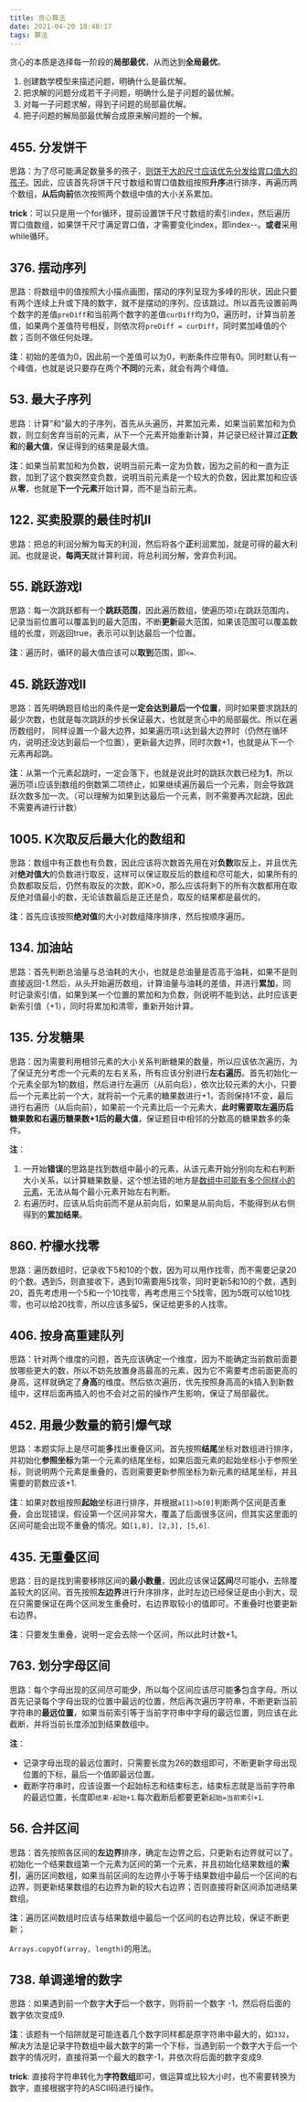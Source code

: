 ```yaml
---
title: 贪心算法
date: 2021-04-20 18:40:17
tags: 算法
---
```


贪心的本质是选择每一阶段的**局部最优**，从而达到**全局最优**。

1. 创建数学模型来描述问题，明确什么是最优解。
2. 把求解的问题分成若干子问题，明确什么是子问题的最优解。
3. 对每一子问题求解，得到子问题的局部最优解。
4. 把子问题的解局部最优解合成原来解问题的一个解。

<!--more-->

## 455. 分发饼干

思路：为了尽可能满足数量多的孩子，<u>则饼干大的尺寸应该优先分发给胃口值大的孩子</u>。因此，应该首先将饼干尺寸数组和胃口值数组按照**升序**进行排序，再遍历两个数组，**从后向前**依次按照两个数组中值的大小关系累加。

**trick**：可以只是用一个for循环，提前设置饼干尺寸数组的索引index，然后遍历胃口值数组，如果饼干尺寸满足胃口值，才需要变化index，即index--。**或者**采用while循环。

## 376. 摆动序列

思路：将数组中的值按照大小描点画图，摆动的序列呈现为多峰的形状，因此只要有两个连续上升或下降的数字，就不是摆动的序列，应该跳过。所以首先设置前两个数字的差值`preDiff`和当前两个数字的差值`curDiff`均为0，遍历时，计算当前差值，如果两个差值符号相反，则依次将`preDiff = curDiff`，同时累加峰值的个数；否则不做任何处理。

**注**：初始的差值为0，因此前一个差值可以为0，判断条件应带有0。同时默认有一个峰值，也就是说只要存在两个**不同**的元素，就会有两个峰值。

## 53. 最大子序列

思路：计算“和“最大的子序列，首先从头遍历，并累加元素，如果当前累加和为负数，则立刻舍弃当前的元素，从下一个元素开始重新计算，并记录已经计算过**正数和**的**最大值**，保证得到的结果是最大值。

**注**：如果当前累加和为负数，说明当前元素一定为负数，因为之前的和一直为正数，加到了这个数突然变负数，说明当前元素是一个较大的负数，因此累加和应该从**零**，也就是**下一个元素**开始计算，而不是当前元素。

## 122. 买卖股票的最佳时机Ⅱ

思路：把总的利润分解为每天的利润，然后将各个**正**利润累加，就是可得的最大利润。也就是说，**每两天**就计算利润，将总利润分解，舍弃负利润。

## 55. 跳跃游戏Ⅰ

思路：每一次跳跃都有一个**跳跃范围**，因此遍历数组，使遍历项`i`在跳跃范围内，记录当前位置可以覆盖到的最大范围，不断**更新**最大范围，如果该范围可以覆盖数组的长度，则返回true，表示可以到达最后一个位置。

**注**：遍历时，循环的最大值应该可以**取到**范围，即`<=`.

## 45. 跳跃游戏Ⅱ

思路：首先明确题目给出的条件是**一定会达到最后一个位置**，同时如果要求跳跃的最少次数，也就是每次跳跃的步长保证最大，也就是贪心中的局部最优。所以在遍历数组时， 同样设置一个最大边界，如果遍历项`i`达到最大边界时（仍然在循环内，说明还没达到最后一个位置），更新最大边界，同时次数+1，也就是从下一个元素再起跳。

**注**：从第一个元素起跳时，一定会落下，也就是说此时的跳跃次数已经为**1**，所以遍历项`i`应该到数组的倒数第二项终止，如果继续遍历最后一个元素，则会导致跳跃次数多加一次。（可以理解为如果到达最后一个元素，则不需要再次起跳，因此不需要再进行计数）

## 1005. K次取反后最大化的数组和

思路：数组中有正数也有负数，因此应该将次数首先用在对**负数**取反上，并且优先对**绝对值大**的负数进行取反，这样可以保证取反后的数组和尽可能大，如果所有的负数都取反后，仍然有取反的次数，即K>0，那么应该将剩下的所有次数都用在取反绝对值最小的数，无论该数最后是正还是负，取反的结果都是最优的。

**注**：首先应该按照**绝对值**的大小对数组降序排序，然后按顺序遍历。

## 134. 加油站

思路：首先判断总油量与总油耗的大小，也就是总油量是否高于油耗，如果不是则直接返回-1.然后，从头开始遍历数组，计算油量与油耗的差值，并进行**累加**，同时记录索引值，如果到某一个位置的累加和为负数，则说明不能到达，此时应该更新索引值（+1），同时将累加和清零，重新开始计算。

## 135. 分发糖果

思路：因为需要利用相邻元素的大小关系判断糖果的数量，所以应该依次遍历，为了保证充分考虑一个元素的左右关系，所有应该分别进行**左右遍历**。首先初始化一个元素全部为**1**的数组，然后进行左遍历（从前向后），依次比较元素的大小，只要后一个元素比前一个大，就将前一个元素的糖果数进行+1，否则保持1不变，最后进行右遍历（从后向前），如果前一个元素比后一个元素大，**此时需要取左遍历后糖果数和右遍历糖果数+1后的最大值**，保证题目中相邻的分数高的糖果数多的条件。

**注**：

1. 一开始**错误**的思路是找到数组中最小的元素，从该元素开始分别向左和右判断大小关系，以计算糖果数量，这个想法错的地方是<u>数组中可能有多个同样小的元素</u>，无法从每个最小元素开始左右判断。
2. 右遍历时，应该从后向前而不是从前向后，如果是从前向后，不能得到从右侧得到的**累加结果**。

## 860. 柠檬水找零

思路：遍历数组时，记录收下5和10的个数，因为可以用作找零，而不需要记录20的个数。遇到5，则直接收下，遇到10需要用5找零，同时更新5和10的个数，遇到20，首先考虑用一个5和一个10找零，再考虑用三个5找零，因为5既可以给10找零，也可以给20找零，所以应该多留5，保证给更多的人找零。

## 406. 按身高重建队列

思路：针对两个维度的问题，首先应该确定一个维度，因为不能确定当前数前面要放哪些更大的数，所以不妨先放置身高最高的元素，因为它不需要考虑前面更高的身高，这样就确定了**身高**的维度。然后依次遍历，优先按照身高高的k插入到新数组中，这样后面再插入的也不会对之前的操作产生影响，保证了局部最优。

## 452. 用最少数量的箭引爆气球

思路：本题实际上是尽可能**多**找出重叠区间。首先按照**结尾**坐标对数组进行排序，并初始化**参照坐标**为第一个元素的结尾坐标，如果后面元素的起始坐标小于参照坐标，则说明两个元素是重叠的，否则需要更新参照坐标为新元素的结尾坐标，并且需要的箭数应该+1.

**注**：如果对数组按照**起始**坐标进行排序，并根据`a[1]>b[0]`判断两个区间是否重叠，会出现错误，假设第一个区间非常大，覆盖了后面很多区间，但其实这里面的区间可能会出现不重叠的情况。如`[1,8], [2,3], [5,6]`.

## 435. 无重叠区间

思路：目的是找到需要移除区间的**最小数量**，因此应该保证**区间**尽可能**小**，去除覆盖较大的区间。首先按照**左边界**进行升序排序，此时左边已经保证是由小到大，现在只需要保证在两个区间发生重叠时，右边界取较小的值即可。不重叠时也要更新右边界。

**注**：只要发生重叠，说明一定会去除一个区间，所以此时计数+1。

## 763. 划分字母区间

思路：每个字母出现的区间尽可能**少**，所以每个区间应该尽可能**多**包含字母。所以首先记录每个字母出现的位置中最远的位置，然后再次遍历字符串，不断更新当前字符串的**最远位置**，如果当前索引等于当前字符串中字母的最远位置，则应该在此截断，并将当前长度添加到结果数组中。

**注**：

- 记录字母出现的最远位置时，只需要长度为26的数组即可，不断更新字母出现位置的下标，最后一个值即最远位置。
- 截断字符串时，应该设置一个起始标志和结束标志，结束标志就是当前字符串的最远位置，长度即`结束-起始+1`.每次截断后都要更新`起始=当前索引+1`.

## 56. 合并区间

思路：首先按照各区间的**左边界**排序，确定左边界之后，只更新右边界就可以了。初始化一个结果数组第一个元素为区间的第一个元素，并且初始化结果数组的**索引**，遍历区间数组，如果当前区间的左边界小于等于结果数组中最后一个区间的右边界，则更新结果数组的右边界为新的较大右边界；否则直接将新区间添加进结果数组。

**注**：遍历区间数组时应该与结果数组中最后一个区间的右边界比较，保证不断更新；

`Arrays.copyOf(array, length)`的用法。

## 738. 单调递增的数字

思路：如果遇到前一个数字**大于**后一个数字，则将前一个数字 -1，然后将后面的数字依次变成9.

**注**：该题有一个陷阱就是可能连着几个数字同样都是原字符串中最大的，如`332`，解决方法是记录字符数组中最大数字的第一个下标，当遇到前一个数字大于后一个数字的情况时，直接将第一个最大的数字-1，并依次将后面的数字变成9.

**trick**: 直接将字符串转化为**字符数组**即可，做运算或比较大小时，也不需要转换为数字，直接根据字符的ASCII码进行操作。